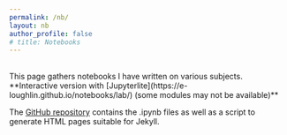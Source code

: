 ```yaml
---
permalink: /nb/
layout: nb
author_profile: false
# title: Notebooks
---
```


<br>
This page gathers notebooks I have written on various subjects.  
**Interactive version with [Jupyterlite](https://e-loughlin.github.io/notebooks/lab/) (some modules may not be available)**  

The [GitHub repository](https://github.com/notebooks/content) contains the .ipynb files as well as a script to generate HTML pages suitable for Jekyll.

